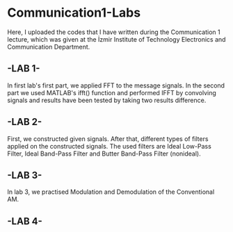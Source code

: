 # Communication1-Labs
Here, I uploaded the codes that I have written during the Communication 1 lecture, which was given at the İzmir Institute of Technology Electronics and Communication Department.

-LAB 1-
-------

In first lab's first part, we applied FFT to the message signals. In the second part we used MATLAB's ifft() function and performed IFFT by convolving signals and results have been tested by taking two results difference.

-LAB 2-
-------

First, we constructed given signals. After that, different types of filters applied on the constructed signals. The used filters are Ideal Low-Pass Filter, Ideal Band-Pass Filter and Butter Band-Pass Filter (nonideal).

-LAB 3-
-------

In lab 3, we practised Modulation and Demodulation of the Conventional AM.

-LAB 4-
-------


